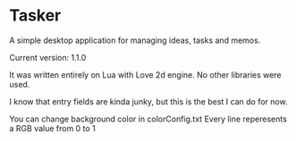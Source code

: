 # Tasker
A simple desktop application for managing ideas, tasks and memos.

Current version: 1.1.0

It was written entirely on Lua with Love 2d engine.
No other libraries were used.

I know that entry fields are kinda junky, but this is the best I can do for now.

You can change background color in colorConfig.txt
Every line reperesents a RGB value from 0 to 1
